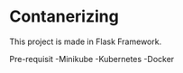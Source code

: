 # Contanerizing

This project is made in Flask Framework.

Pre-requisit
-Minikube
-Kubernetes
-Docker
